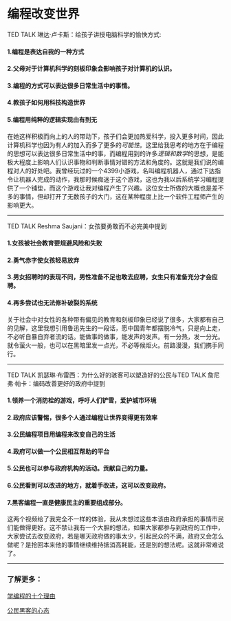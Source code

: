 ﻿# 编程改变世界

TED TALK 琳达·卢卡斯：给孩子讲授电脑科学的愉快方式:  
#### 1.编程是表达自我的一种方式
#### 2.父母对于计算机科学的刻板印象会影响孩子对计算机的认识。
#### 3.编程的方式可以表达很多日常生活中的事情。
#### 4.教孩子如何用科技构造世界
#### 5.编程用纯粹的逻辑实现由有到无
在她这样积极而向上的人的带动下，孩子们会更加热爱科学，投入更多时间，因此计算机科学也因为有人的加入而多了更多的*可能性*。这里给我思考的地方在于编程的思想可以表达很多日常生活中的事，而编程用到的许多*逻辑和数学*的思想，是能极大程度上影响人们认识事物和判断事情对错的方法和角度的。这就是我们说的编程对人的好处吧。我曾经玩过的一个4399小游戏，名叫编程机器人，通过下达指令让机器人完成的动作，我那时候痴迷于这个游戏，这也为我以后系统学习编程提供了一个铺垫，而这个游戏让我对编程产生了兴趣。这位女士所做的大概也是差不多的事情，但却打开了无数孩子的大门，这在某种程度上比一个软件工程师产生的影响更大。  
****
TED TALK Reshma Saujani：女孩要勇敢而不必完美中提到
#### 1.女孩被社会教育要规避风险和失败
#### 2.勇气赤字使女孩轻易放弃
#### 3.男女招聘时的表现不同，男性准备不足也敢去应聘，女生只有准备充分才会应聘。
#### 4.再多尝试也无法修补破裂的系统  
关于社会中对女性的各种带有偏见的教育和刻板印象已经说了很多，大家都有自己的见解，这里我想引用鲁迅先生的一段话，愿中国青年都摆脱冷气，只是向上走，不必听自暴自弃者流的话。能做事的做事，能发声的发声。有一分热，发一分光。就令萤火一般，也可以在黑暗里发一点光，不必等候炬火。前路漫漫，我们携手同行。
****
TED TALK 凯瑟琳·布雷西：为什么好的骇客可以塑造好的公民与TED TALK 詹尼弗·帕卡：编码改善更好的政府中提到
#### 1.领养一个消防栓的游戏，呼吁人们铲雪，爱护城市环境
#### 2.政府应该警惕，很多个人通过编程让世界变得更有效率
#### 3.公民编程项目用编程来改变自己的生活
#### 4.政府可以做一个公民相互帮助的平台
#### 5.公民也可以参与政府机构的活动。贡献自己的力量。
#### 6.公民看到可以改进的地方，就着手改进，这可以改变政府。
#### 7.黑客编程一直是健康民主的重要组成部分。  
这两个视频给了我完全不一样的体验，我从未想过这些本该由政府承担的事情市民们能做得更好。这不禁让我有一个大胆的想法，如果大家都参与到政府的工作中，大家尝试去改变政府，若是哪天政府做的事太少，引起民众的不满，政府又会怎么做呢？是抢回本来他的事情继续维持抵消高耗能，还是别的想法呢。这就非常难说了。  

****
### 了解更多：  
[学编程的十个理由](https://blog.ted.com/10-places-where-anyone-can-learn-to-code/?lang=zh-CN)  

[公民黑客的心态](https://blog.ted.com/6-unexpected-historical-figures-with-the-civic-hacker-mindset/?lang=zh-CN)

